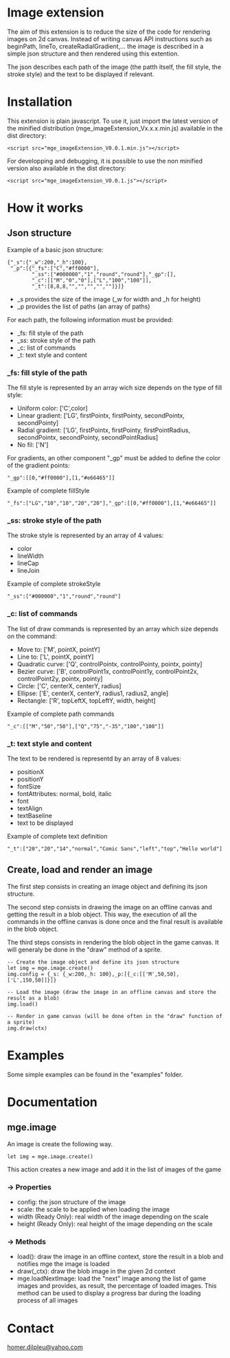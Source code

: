# Image extension
The aim of this extension is to reduce the size of the code for rendering images on 2d canvas.
Instead of writing canvas API instructions such as beginPath, lineTo, createRadialGradient,... the image is described in a simple json structure and then rendered using this extention.

The json describes each path of the image (the patth itself, the fill style, the stroke style) and the text to be displayed if relevant.

# Installation
This extension is plain javascript. To use it, just import the latest version of the minified distribution (mge_imageExtension_Vx.x.x.min.js) available in the dist directory:

```
<script src="mge_imageExtension_V0.0.1.min.js"></script>
```

For developping and debugging, it is possible to use the non minified version also available in the dist directory:

```
<script src="mge_imageExtension_V0.0.1.js"></script>
```

# How it works
## Json structure

Example of a basic json structure:
```
{"_s":{"_w":200,"_h":100},
 "_p":[{"_fs":["C","#ff0000"],
        "_ss":["#000000","1","round","round"],"_gp":[],
        "_c":[["M","0","0"],["L","100","100"]],
        "_t":[8,8,8,"","","","",""]}]}
```

* _s provides the size of the image (_w for width and _h for height)
* _p provides the list of paths (an array of paths)

For each path, the following information must be provided:
* _fs: fill style of the path
* _ss: stroke style of the path
* _c: list of commands
* _t: text style and content

### _fs: fill style of the path
The fill style is represented by an array wich size depends on the type of fill style:
* Uniform color: ['C',color]
* Linear gradient: ['LG', firstPointx, firstPointy, secondPointx, secondPointy]
* Radial gradient: ['LG', firstPointx, firstPointy, firstPointRadius, secondPointx, secondPointy, secondPointRadius]
* No fil: ['N']

For gradients, an other component "_gp" must be added to define the color of the gradient points:
```
"_gp":[[0,"#ff0000"],[1,"#e66465"]]
```

Example of complete fillStyle
```
"_fs":["LG","10","10","20","20"],"_gp":[[0,"#ff0000"],[1,"#e66465"]]
```

### _ss: stroke style of the path
The stroke style is represented by an array of 4 values:
* color
* lineWidth
* lineCap
* lineJoin

Example of complete strokeStyle
```
"_ss":["#000000","1","round","round"]
```

### _c: list of commands
The list of draw commands is represented by an array which size depends on the command:
* Move to: ['M', pointX, pointY]
* Line to: ['L', pointX, pointY]
* Quadratic curve: ['Q', controlPointx, controlPointy, pointx, pointy]
* Bezier curve: ['B', controlPoint1x, controlPoint1y, controlPoint2x, controlPoint2y, pointx, pointy]
* Circle: ['C', centerX, centerY, radius]
* Ellipse: ['E', centerX, centerY, radius1, radius2, angle]
* Rectangle: ['R', topLeftX, topLeftY, width, height]

Example of complete path commands
```
"_c":[["M","50","50"],["Q","75","-35","100","100"]]
```

### _t: text style and content
The text to be rendered is representd by an array of 8 values:
* positionX
* positionY
* fontSize
* fontAttributes: normal, bold, italic
* font
* textAlign
* textBaseline
* text to be displayed

Example of complete text definition
```
"_t":["20","20","14","normal","Comic Sans","left","top","Hello world"]
```

## Create, load and render an image
The first step consists in creating an image object and defining its json structure.

The second step consists in drawing the image on an offline canvas and getting the result in a blob object. This way, the execution of all the commands in the offline canvas is done once and the final result is available in the blob object.

The third steps consists in rendering the blob object in the game canvas. It will generaly be done in the "draw" method of a sprite.

```
-- Create the image object and define its json structure
let img = mge.image.create()
img.config = {_s: {_w:200,_h: 100},_p:[{_c:[['M',50,50],['L',150,50]]}]}

-- Load the image (draw the image in an offline canvas and store the result as a blob)
img.load()

-- Render in game canvas (will be done often in the "draw" function of a sprite)
img.draw(ctx)
```

# Examples
Some simple examples can be found in the "examples" folder.

# Documentation
## mge.image
An image is create the following way.

```
let img = mge.image.create()
```

This action creates a new image and add it in the list of images of the game 

### -> Properties
* config: the json structure of the image
* scale: the scale to be applied when loading the image
* width (Ready Only): real width of the image depending on the scale
* height (Ready Only): real height of the image depending on the scale

### -> Methods
* load(): draw the image in an offline context, store the result in a blob and notifies mge the image is loaded
* draw(_ctx): draw the blob image in the given 2d context
* mge.loadNextImage: load the "next" image among the list of game images and provides, as result, the percentage of loaded images. This method can be used to display a progress bar during the loading process of all images


# Contact
homer.dilpleu@yahoo.com
